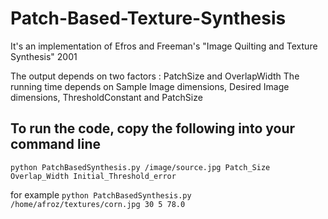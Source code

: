 # Patch-Based-Texture-Synthesis
It's an implementation of Efros and Freeman's "Image Quilting and Texture Synthesis" 2001

The output depends on two factors : PatchSize and OverlapWidth
The running time depends on Sample Image dimensions, Desired Image dimensions, ThresholdConstant and PatchSize

## To run the code, copy the following into your command line
`python PatchBasedSynthesis.py /image/source.jpg Patch_Size Overlap_Width Initial_Threshold_error`

for example
`python PatchBasedSynthesis.py /home/afroz/textures/corn.jpg 30 5 78.0`
